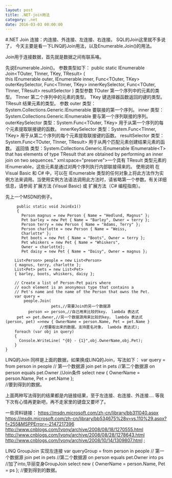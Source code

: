 ```yaml
---
layout: post
title: .NET-join用法
category: .net
date: 2016-03-03 00:00:00
---
```



#.NET   Join
 连接：内连接、外连接、左连接、右连接。
SQL的Join这里就不多说了，
今天主要是看一下LINQ的Join用法，以及Enumerable.Join()的用法。

Join用于连接数据，首先就是数据之间有联系咯。
 
先说Enumerable.Join()。
参数类型如下：
			public static IEnumerable<TResult> Join<TOuter, TInner, TKey, TResult>
			(      
			         this IEnumerable<TOuter> outer,
			        IEnumerable<TInner> inner,
			        Func<TOuter, TKey> outerKeySelector,
			        Func<TInner, TKey> innerKeySelector,
			        Func<TOuter, TInner, TResult> resultSelector
			) 
类型参数
TOuter
第一个序列中的元素的类型。
TInner
第二个序列中的元素的类型。
TKey
键选择器函数返回的键的类型。
TResult
结果元素的类型。
参数
outer
类型：System.Collections.Generic.IEnumerable<TOuter>
要联接的第一个序列。
inner
类型：System.Collections.Generic.IEnumerable<TInner>
要与第一个序列联接的序列。
outerKeySelector
类型：System.Func<TOuter, TKey>
用于从第一个序列的每个元素提取联接键的函数。
innerKeySelector
类型：System.Func<TInner, TKey>
用于从第二个序列的每个元素提取联接键的函数。
resultSelector
类型：System.Func<TOuter, TInner, TResult>
用于从两个匹配元素创建结果元素的函数。
返回值
类型：System.Collections.Generic.IEnumerable<TResult>
IEnumerable&lt;T&gt; that has elements of type TResult that are obtained by performing an inner join on two sequences." xml:space="preserve">一个具有 TResult 类型元素的 IEnumerable<T>，这些元素是通过对两个序列执行内部联接得来的。
使用说明
在 Visual Basic 和 C# 中，可以在 IEnumerable<TOuter> 类型的任何对象上将此方法作为实例方法来调用。当使用实例方法语法调用此方法时，请省略第一个参数。有关详细信息，请参阅 扩展方法 (Visual Basic) 或 扩展方法（C# 编程指南）。
 
先上一个MSDN的例子。
       
         public static void JoinEx1()         
         {
	       Person magnus = new Person { Name = "Hedlund, Magnus" };
	       Pet barley = new Pet { Name = "Barley", Owner = terry };
	       Person terry = new Person { Name = "Adams, Terry" };
	       Person charlotte = new Person { Name = "Weiss, 
	       Charlotte" };
	       Pet boots = new Pet { Name = "Boots", Owner = terry };
	       Pet whiskers = new Pet { Name = "Whiskers", 
	       Owner = charlotte};
	       Pet daisy = new Pet { Name = "Daisy", Owner = magnus };

        List<Person> people = new List<Person> 
        { magnus, terry, charlotte };
        List<Pet> pets = new List<Pet> 
        { barley, boots, whiskers, daisy };

        // Create a list of Person-Pet pairs where 
        // each element is an anonymous type that contains a
        // Pet's name and the name of the Person that owns the Pet.
        var query =
            people.Join(
                        pets,//需要Join的另一个数据源
              person => person,//自己用来比较的key， lambda 表达式
         pet => pet.Owner,//另一个数据源用来比较的key， lambda 表达式
    (person, pet) =>new { OwnerName = person.Name, Pet = pet.Name } 
                   //想要取出来的数据，支持匿名对象， lambda 表达式);
        foreach (var obj in query)
        {
          Console.WriteLine( "{0} - {1}",obj.OwnerName,obj.Pet);
        }
    }

 LINQ的Join
同样是上面的数据，如果换成LINQ的Join，写法如下：
            var query = from person in people // 第一个数据源
                      join pet in pets            //第二个数据源
                      on person equals pet.Owner  //Join条件
                      select  new { OwnerName = person.Name, Pet = pet.Name };  
                      //要到得到的数据。


上面两种写法得到的结果都是内链接结果，至于左连接、右连接、外连接....
等我下次有心情再更新吧，再不走家里的键盘又要坏了。 

一些资料链接：
https://msdn.microsoft.com/zh-cn/library/bb311040.aspx
https://msdn.microsoft.com/zh-cn/library/bb534675%28v=vs.110%29.aspx?f=255&MSPPError=-2147217396
http://www.cnblogs.com/Ivony/archive/2008/08/18/1270555.html
http://www.cnblogs.com/Ivony/archive/2008/08/28/1278643.html
http://www.cnblogs.com/Ivony/archive/2008/10/14/1309807.html ; 


LINQ GroupJoin 实现左连接
var queryGroup = from person in people // 第一个数据源
                                join pet in pets //第二个数据源
                                on person equals pet.Owner into ps //加了into,华丽变身GroupJoin
                                select new { OwnerName = person.Name, Pet = ps }; //要到得到的数据。 